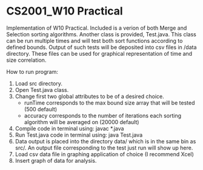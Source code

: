 # CS2001_W10 Practical

Implementation of W10 Practical. Included is a verion of both Merge and Selection sorting algorithms. Another class is
provided, Test.java. This class can be run multiple times and will test both sort functions according to defined bounds.
Output of such tests will be deposited into csv files in /data directory. These files can be used for graphical representation
of time and size correlation.

How to run program:
1. Load src directory.
2. Open Test.java class.
3. Change first two global attributes to be of a desired choice.
    - runTime corresponds to the max bound size array that will be tested (500 default)
    - accuracy corresponds to the number of iterations each sorting algorithm will be averaged on (20000 default)
4. Compile code in terminal using: javac *.java
5. Run Test.java code in terminal using: java Test.java
6. Data output is placed into the directory data/ which is in the same bin as src/. An output
   file corresponding to the test just run will show up here.
7. Load csv data file in graphing application of choice (I recommend Xcel)
8. Insert graph of data for analysis.
